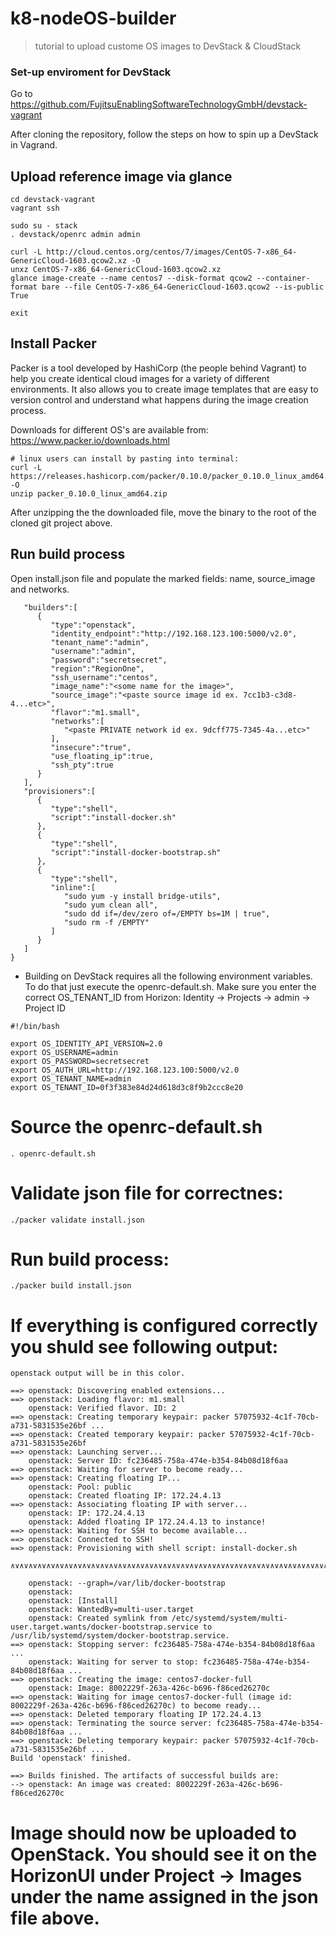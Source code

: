 # k8-nodeOS-builder
> tutorial to upload custome OS images to DevStack & CloudStack

### Set-up enviroment for DevStack
Go to
<https://github.com/FujitsuEnablingSoftwareTechnologyGmbH/devstack-vagrant>

After cloning the repository, follow the steps on how to spin up a DevStack in Vagrand.

## Upload reference image via glance

```
cd devstack-vagrant
vagrant ssh

sudo su - stack
. devstack/openrc admin admin

curl -L http://cloud.centos.org/centos/7/images/CentOS-7-x86_64-GenericCloud-1603.qcow2.xz -O
unxz CentOS-7-x86_64-GenericCloud-1603.qcow2.xz
glance image-create --name centos7 --disk-format qcow2 --container-format bare --file CentOS-7-x86_64-GenericCloud-1603.qcow2 --is-public True

exit
```

## Install Packer
Packer is a tool developed by HashiCorp (the people behind Vagrant) to help you create identical cloud images for a variety of different environments. It also allows you to create image templates that are easy to version control and understand what happens during the image creation process.

Downloads for different OS's are available from: <https://www.packer.io/downloads.html>

```
# linux users can install by pasting into terminal:
curl -L https://releases.hashicorp.com/packer/0.10.0/packer_0.10.0_linux_amd64.zip -O
unzip packer_0.10.0_linux_amd64.zip
```

After unzipping the the downloaded file, move the binary to the root of the cloned git project above.

## Run build process

Open install.json file and populate the marked fields: name, source_image and networks.
```
   "builders":[
      {
         "type":"openstack",
         "identity_endpoint":"http://192.168.123.100:5000/v2.0",
         "tenant_name":"admin",
         "username":"admin",
         "password":"secretsecret",
         "region":"RegionOne",
         "ssh_username":"centos",
         "image_name":"<some name for the image>",
         "source_image":"<paste source image id ex. 7cc1b3-c3d8-4...etc>",
         "flavor":"m1.small",
         "networks":[
            "<paste PRIVATE network id ex. 9dcff775-7345-4a...etc>"
         ],
         "insecure":"true",
         "use_floating_ip":true,
         "ssh_pty":true
      }
   ],
   "provisioners":[
      {
         "type":"shell",
         "script":"install-docker.sh"
      },
      {
         "type":"shell",
         "script":"install-docker-bootstrap.sh"
      },
      {
         "type":"shell",
         "inline":[
            "sudo yum -y install bridge-utils",
            "sudo yum clean all",
            "sudo dd if=/dev/zero of=/EMPTY bs=1M | true",
            "sudo rm -f /EMPTY"
         ]
      }
   ]
}
```

- Building on DevStack requires all the following environment
variables. To do that just execute the openrc-default.sh. 
Make sure you enter the correct OS_TENANT_ID from Horizon: Identity -> Projects -> admin -> Project ID 

```
#!/bin/bash

export OS_IDENTITY_API_VERSION=2.0
export OS_USERNAME=admin
export OS_PASSWORD=secretsecret
export OS_AUTH_URL=http://192.168.123.100:5000/v2.0
export OS_TENANT_NAME=admin
export OS_TENANT_ID=0f3f383e84d24d618d3c8f9b2ccc8e20

```

# Source the openrc-default.sh

```
. openrc-default.sh
```

# Validate json file for correctnes:
```
./packer validate install.json
```

# Run build process:
```
./packer build install.json
```
# If everything is configured correctly you shuld see following output:
```
openstack output will be in this color.

==> openstack: Discovering enabled extensions...
==> openstack: Loading flavor: m1.small
    openstack: Verified flavor. ID: 2
==> openstack: Creating temporary keypair: packer 57075932-4c1f-70cb-a731-5831535e26bf ...
==> openstack: Created temporary keypair: packer 57075932-4c1f-70cb-a731-5831535e26bf
==> openstack: Launching server...
    openstack: Server ID: fc236485-758a-474e-b354-84b08d18f6aa
==> openstack: Waiting for server to become ready...
==> openstack: Creating floating IP...
    openstack: Pool: public
    openstack: Created floating IP: 172.24.4.13
==> openstack: Associating floating IP with server...
    openstack: IP: 172.24.4.13
    openstack: Added floating IP 172.24.4.13 to instance!
==> openstack: Waiting for SSH to become available...
==> openstack: Connected to SSH!
==> openstack: Provisioning with shell script: install-docker.sh

∧∨∧∨∧∨∧∨∧∨∧∨∧∨∧∨∧∨∧∨∧∨∧∨∧∨∧∨∧∨∧∨∧∨∧∨∧∨∧∨∧∨∧∨∧∨∧∨∧∨∧∨∧∨∧∨∧∨∧∨∧∨∧∨∧∨∧∨∧∨∧∨∧∨∧∨∧∨∧∨∧∨∧∨∧∨

    openstack: --graph=/var/lib/docker-bootstrap
    openstack:
    openstack: [Install]
    openstack: WantedBy=multi-user.target
    openstack: Created symlink from /etc/systemd/system/multi-user.target.wants/docker-bootstrap.service to /usr/lib/systemd/system/docker-bootstrap.service.
==> openstack: Stopping server: fc236485-758a-474e-b354-84b08d18f6aa ...
    openstack: Waiting for server to stop: fc236485-758a-474e-b354-84b08d18f6aa ...
==> openstack: Creating the image: centos7-docker-full
    openstack: Image: 8002229f-263a-426c-b696-f86ced26270c
==> openstack: Waiting for image centos7-docker-full (image id: 8002229f-263a-426c-b696-f86ced26270c) to become ready...
==> openstack: Deleted temporary floating IP 172.24.4.13
==> openstack: Terminating the source server: fc236485-758a-474e-b354-84b08d18f6aa ...
==> openstack: Deleting temporary keypair: packer 57075932-4c1f-70cb-a731-5831535e26bf ...
Build 'openstack' finished.

==> Builds finished. The artifacts of successful builds are:
--> openstack: An image was created: 8002229f-263a-426c-b696-f86ced26270c

```

# Image should now be uploaded to OpenStack. You should see it on the HorizonUI under Project -> Images under the name assigned in the json file above.


